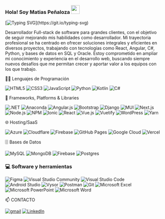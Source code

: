 ### Hola! Soy Matias Peñaloza <img src="https://media.giphy.com/media/hvRJCLFzcasrR4ia7z/giphy.gif" width="28">

[![Typing SVG](https://readme-typing-svg.herokuapp.com?font=Fira+Code&size=19&pause=1000&width=435&lines=Cada+l%C3%ADnea+de+c%C3%B3digo+es+un+paso;hacia+el+futuro+que+quieres+construir.)](https://git.io/typing-svg)

Desarrollador Full-stack de software para grandes clientes, con el objetivo de seguir mejorando mis habilidades como desarrollador. Mi trayectoria profesional se ha centrado en ofrecer soluciones integrales y eficientes en diversos proyectos, trabajando con tecnologías como React, Angular, C#, Python, y bases de datos en SQL y Oracle. Estoy comprometido en ampliar mi conocimiento y experiencia en el desarrollo web, buscando siempre nuevos desafíos que me permitan crecer y aportar valor a los equipos con los que trabajo.

👩‍💻 Lenguajes de Programación
<p> <img alt="HTML5" src="https://img.shields.io/badge/html5-%23E34F26.svg?style=for-the-badge&logo=html5&logoColor=white"> <img alt="CSS3" src="https://img.shields.io/badge/css3-%231572B6.svg?style=for-the-badge&logo=css3&logoColor=white"> <img alt="JavaScript" src="https://img.shields.io/badge/javascript-%23F7DF1E.svg?style=for-the-badge&logo=javascript&logoColor=black"> <img alt="Python" src="https://img.shields.io/badge/python-%2314354C.svg?style=for-the-badge&logo=python&logoColor=white"> <img alt="Kotlin" src="https://img.shields.io/badge/kotlin-%230095D5.svg?style=for-the-badge&logo=kotlin&logoColor=white"> <img alt="C#" src="https://img.shields.io/badge/c%23-%23239120.svg?style=for-the-badge&logo=csharp&logoColor=white"> </p>

🧰 Frameworks, Platforms & Libraries
<p> <img alt=".NET" src="https://img.shields.io/badge/.NET-512BD4?style=for-the-badge&logo=dotnet&logoColor=white"> <img alt="Anaconda" src="https://img.shields.io/badge/Anaconda-44A833?style=for-the-badge&logo=anaconda&logoColor=white"> <img alt="Angular.js" src="https://img.shields.io/badge/angular.js-%23E23237.svg?style=for-the-badge&logo=angularjs&logoColor=white"> <img alt="Bootstrap" src="https://img.shields.io/badge/bootstrap-%23563D7C.svg?style=for-the-badge&logo=bootstrap&logoColor=white"> <img alt="Django" src="https://img.shields.io/badge/django-%23092E20.svg?style=for-the-badge&logo=django&logoColor=white"> <img alt="MUI" src="https://img.shields.io/badge/mui-%230081CB.svg?style=for-the-badge&logo=mui&logoColor=white"> <img alt="Next.js" src="https://img.shields.io/badge/next.js-%23000000.svg?style=for-the-badge&logo=nextdotjs&logoColor=white"> <img alt="Node.js" src="https://img.shields.io/badge/node.js-339933.svg?style=for-the-badge&logo=nodedotjs&logoColor=white"> <img alt="NPM" src="https://img.shields.io/badge/npm-%23CB3837.svg?style=for-the-badge&logo=npm&logoColor=white"> <img alt="Ionic" src="https://img.shields.io/badge/ionic-3880FF?style=for-the-badge&logo=ionic&logoColor=white"> <img alt="React" src="https://img.shields.io/badge/react-%2320232a.svg?style=for-the-badge&logo=react&logoColor=%2361DAFB"> <img alt="Vue.js" src="https://img.shields.io/badge/vuejs-%2335495e.svg?style=for-the-badge&logo=vue.js&logoColor=%234FC08D"> <img alt="Vuetify" src="https://img.shields.io/badge/vuetify-1867C0?style=for-the-badge&logo=vuetify&logoColor=white"> <img alt="WordPress" src="https://img.shields.io/badge/wordpress-%23117AC9.svg?style=for-the-badge&logo=wordpress&logoColor=white"> <img alt="Yarn" src="https://img.shields.io/badge/yarn-%232C8EBB.svg?style=for-the-badge&logo=yarn&logoColor=white"> </p>

🌐 Hosting/SaaS
<p> <img alt="Azure" src="https://img.shields.io/badge/Microsoft_Azure-0089D6?style=for-the-badge&logo=microsoft-azure&logoColor=white"> <img alt="Cloudflare" src="https://img.shields.io/badge/Cloudflare-F38020?style=for-the-badge&logo=Cloudflare&logoColor=white"> <img alt="Firebase" src="https://img.shields.io/badge/firebase-ffca28?style=for-the-badge&logo=firebase&logoColor=black"> <img alt="GitHub Pages" src="https://img.shields.io/badge/github%20pages-121013?style=for-the-badge&logo=github&logoColor=white"> <img alt="Google Cloud" src="https://img.shields.io/badge/GoogleCloud-%234285F4.svg?style=for-the-badge&logo=google-cloud&logoColor=white"> <img alt="Vercel" src="https://img.shields.io/badge/vercel-%23000000.svg?style=for-the-badge&logo=vercel&logoColor=white"> </p>

🗄️ Bases de Datos
<p> <img alt="MySQL" src="https://img.shields.io/badge/mysql-%2300f.svg?style=for-the-badge&logo=mysql&logoColor=white"> <img alt="MongoDB" src="https://img.shields.io/badge/mongodb-%2347A248.svg?style=for-the-badge&logo=mongodb&logoColor=white"> <img alt="Firebase" src="https://img.shields.io/badge/firebase-%23ffca28.svg?style=for-the-badge&logo=firebase&logoColor=black"> <img alt="Postgres" src="https://img.shields.io/badge/postgres-%23316192.svg?style=for-the-badge&logo=postgresql&logoColor=white"> </p>

### 💻 Software y herramientas

<p>
<img alt="Figma" src="https://img.shields.io/badge/figma-%23F24E1E.svg?style=for-the-badge&logo=figma&logoColor=white">
<img alt="Visual Studio Community" src="https://img.shields.io/badge/Visual%20Studio-5C2D91.svg?style=for-the-badge&logo=visual-studio&logoColor=white">
<img alt="Visual Studio Code" src="https://img.shields.io/badge/Visual%20Studio%20Code-0078d7.svg?style=for-the-badge&logo=visual-studio-code&logoColor=white">
<img alt="Android Studio" src="https://img.shields.io/badge/android%20studio-%233DDC84.svg?style=for-the-badge&logo=android-studio&logoColor=white">
<img alt="Vysor" src="https://img.shields.io/badge/vysor-%230071C5.svg?style=for-the-badge&logo=vysor&logoColor=white">
<img alt="Postman" src="https://img.shields.io/badge/postman-%23FF6C37.svg?style=for-the-badge&logo=postman&logoColor=white">
<img alt="Git" src="https://img.shields.io/badge/git-%23F05033.svg?style=for-the-badge&logo=git&logoColor=white">
<img alt="Microsoft Excel" src="https://img.shields.io/badge/Microsoft%20Excel-217346?style=for-the-badge&logo=microsoft-excel&logoColor=white">
<img alt="Microsoft PowerPoint" src="https://img.shields.io/badge/Microsoft%20PowerPoint-B7472A?style=for-the-badge&logo=microsoft-powerpoint&logoColor=white">
<img alt="Microsoft Word" src="https://img.shields.io/badge/Microsoft%20Word-2B579A?style=for-the-badge&logo=microsoft-word&logoColor=white">
</p>

📫 CONTACTO

<p> <a href="mailto:matiasfernando1002@gmail.com"><img alt="gmail" src="https://img.shields.io/badge/email-D14836?style=for-the-badge&logo=gmail&logoColor=white"></a> <a href="https://www.linkedin.com/in/matiasp10/"><img alt="LinkedIn" src="https://img.shields.io/badge/linkedin-%230077B5.svg?style=for-the-badge&logo=linkedin&logoColor=white"></a> </p>

